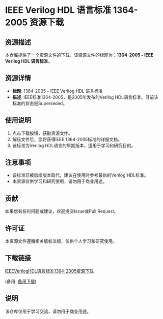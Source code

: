 # IEEE Verilog HDL 语言标准 1364-2005 资源下载

## 资源描述

本仓库提供了一个资源文件的下载，该资源文件的标题为：**1364-2005 - IEEE Verilog HDL 语言标准**。

## 资源详情

- **标题**: 1364-2005 - IEEE Verilog HDL 语言标准
- **描述**: IEEE标准1364-2005，是2005年发布的Verilog HDL语言标准。目前该标准的状态是Superseded。

## 使用说明

1. 点击下载按钮，获取资源文件。
2. 解压文件后，您将获得IEEE 1364-2005标准的详细文档。
3. 该标准为Verilog HDL语言的早期版本，适用于学习和研究目的。

## 注意事项

- 该标准已被后续版本取代，建议在使用时参考最新的Verilog HDL标准。
- 本资源仅供学习和研究使用，请勿用于商业用途。

## 贡献

如果您有任何问题或建议，欢迎提交Issue或Pull Request。

## 许可证

本资源文件遵循相关版权法规，仅供个人学习和研究使用。

## 下载链接
[IEEEVerilogHDL语言标准1364-2005资源下载](https://pan.quark.cn/s/53a8fed5b34b) 

(备用: [备用下载](https://pan.baidu.com/s/1izm7H0cTKa4RhmRNKjMH0g?pwd=1234))

## 说明

该仓库仅用于学习交流，请勿用于商业用途。
